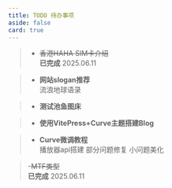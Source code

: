 ```yaml
---
title: TODO 待办事项
aside: false
card: true
---
```


> - ~~香港HAHA SIM卡介绍~~<br>
**已完成** 2025.06.11

> - **网站slogan推荐** <br>
流浪地球语录

> - **测试池鱼图床**

> - **使用VitePress+Curve主题搭建Blog**

> - **Curve微调教程**<br>
播放器api搭建 部分问题修复 小问题美化

> -~~MTF类型~~<br>
**已完成** 2025.06.11
